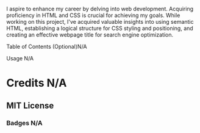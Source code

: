 
I aspire to enhance my career by delving into web development. Acquiring proficiency in HTML and CSS is crucial for achieving my goals. While working on this project, I've acquired valuable insights into using semantic HTML, establishing a logical structure for CSS styling and positioning, and creating an effective webpage title for search engine optimization.

 Table of Contents (Optional)N/A

 Usage N/A

# Credits N/A

## MIT License 

### Badges N/A



